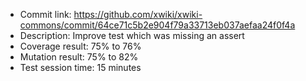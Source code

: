 * Commit link: https://github.com/xwiki/xwiki-commons/commit/64ce71c5b2e904f79a33713eb037aefaa24f0f4a
* Description: Improve test which was missing an assert
* Coverage result: 75% to 76%
* Mutation result: 75% to 82%
* Test session time: 15 minutes

